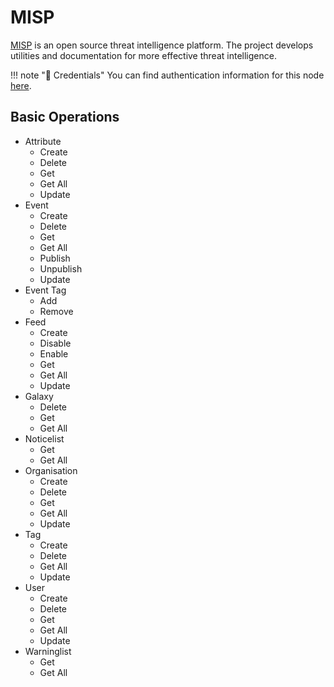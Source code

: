 # MISP

[MISP](https://www.misp-project.org/) is an open source threat intelligence platform. The project develops utilities and documentation for more effective threat intelligence. 

!!! note "🔑 Credentials"
    You can find authentication information for this node [here](/integrations/credentials/misp/).


## Basic Operations

* Attribute
    * Create
    * Delete
    * Get
    * Get All
    * Update
* Event
    * Create
    * Delete
    * Get
    * Get All
    * Publish
    * Unpublish
    * Update
* Event Tag
    * Add
    * Remove
* Feed
    * Create
    * Disable
    * Enable
    * Get
    * Get All
    * Update
* Galaxy
    * Delete
    * Get
    * Get All
* Noticelist
    * Get
    * Get All
* Organisation
    * Create
    * Delete
    * Get
    * Get All
    * Update
* Tag
    * Create
    * Delete
    * Get All
    * Update
* User
    * Create
    * Delete
    * Get
    * Get All
    * Update
* Warninglist
    * Get
    * Get All
